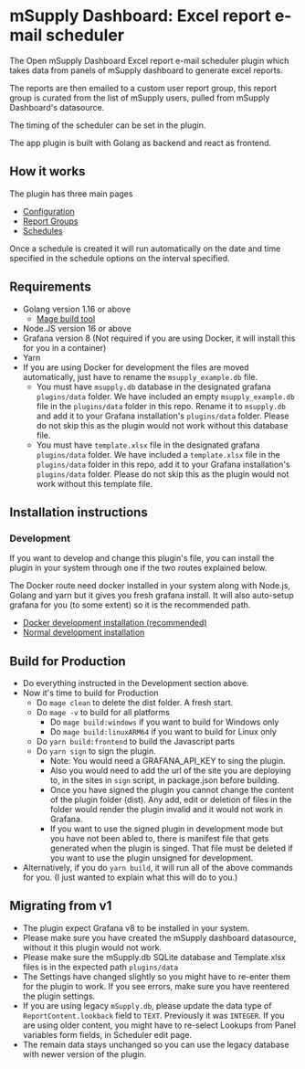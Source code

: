 # mSupply Dashboard: Excel report e-mail scheduler

The Open mSupply Dashboard Excel report e-mail scheduler plugin which takes data from panels of mSupply dashboard to generate excel reports.

The reports are then emailed to a custom user report group, this report group is curated from the list of mSupply users, pulled from mSupply Dashboard's datasource.

The timing of the scheduler can be set in the plugin.

The app plugin is built with Golang as backend and react as frontend.

## How it works

The plugin has three main pages

- [Configuration](./docs/configuration.md)
- [Report Groups](./docs/report-groups.md)
- [Schedules](./docs/schedule.md)

Once a schedule is created it will run automatically on the date and time specified in the schedule options on the interval specified.

## Requirements

- Golang version 1.16 or above
  - [Mage build tool](https://magefile.org/)
- Node.JS version 16 or above
- Grafana version 8 (Not required if you are using Docker, it will install this for you in a container)
- Yarn
- If you are using Docker for development the files are moved automatically, just have to rename the `msupply_example.db` file.
  - You must have `msupply.db` database in the designated grafana `plugins/data` folder. We have included an empty `msupply_example.db` file in the `plugins/data` folder in this repo. Rename it to `msupply.db` and add it to your Grafana installation's `plugins/data` folder. Please do not skip this as the plugin would not work without this database file.
  - You must have `template.xlsx` file in the designated grafana `plugins/data` folder. We have included a `template.xlsx` file in the `plugins/data` folder in this repo, add it to your Grafana installation's `plugins/data` folder. Please do not skip this as the plugin would not work without this template file.

## Installation instructions

### Development

If you want to develop and change this plugin's file, you can install the plugin in your system through one if the two routes explained below.

The Docker route need docker installed in your system along with Node.js, Golang and yarn but it gives you fresh grafana install. It will also auto-setup grafana for you (to some extent) so it is the recommended path.

- [Docker development installation (recommended)](./docs/developers-docker-recommended-build.md)
- [Normal development installation](./docs/normal-installation.md)

## Build for Production

- Do everything instructed in the Development section above.
- Now it's time to build for Production
  - Do `mage clean` to delete the dist folder. A fresh start.
  - Do `mage -v` to build for all platforms
    - Do `mage build:windows` if you want to build for Windows only
    - Do `mage build:linuxARM64` if you want to build for Linux only
  - Do `yarn build:frontend` to build the Javascript parts
  - Do `yarn sign` to sign the plugin.
    - Note: You would need a GRAFANA_API_KEY to sing the plugin.
    - Also you would need to add the url of the site you are deploying to, in the sites in `sign` script, in package.json before building.
    - Once you have signed the plugin you cannot change the content of the plugin folder (dist). Any add, edit or deletion of files in the folder would render the plugin invalid and it would not work in Grafana.
    - If you want to use the signed plugin in development mode but you have not been abled to, there is manifest file that gets generated when the plugin is singed. That file must be deleted if you want to use the plugin unsigned for development.
- Alternatively, if you do `yarn build`, it will run all of the above commands for you. (I just wanted to explain what this will do to you.)

## Migrating from v1

- The plugin expect Grafana v8 to be installed in your system.
- Please make sure you have created the mSupply dashboard datasource, without it this plugin would not work.
- Please make sure the mSupply.db SQLite database and Template.xlsx files is in the expected path `plugins/data`
- The Settings have changed slightly so you might have to re-enter them for the plugin to work. If you see errors, make sure you have reentered the plugin settings.
- If you are using legacy `mSupply.db`, please update the data type of `ReportContent.lookback` field to `TEXT`. Previously it was `INTEGER`. If you are using older content, you might have to re-select Lookups from Panel variables form fields, in Scheduler edit page.
- The remain data stays unchanged so you can use the legacy database with newer version of the plugin.
